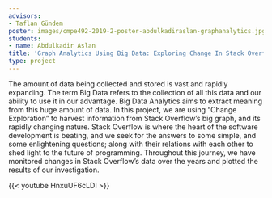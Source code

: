 ```yaml
---
advisors:
- Taflan Gündem
poster: images/cmpe492-2019-2-poster-abdulkadiraslan-graphanalytics.jpg
students:
- name: Abdulkadir Aslan
title: 'Graph Analytics Using Big Data: Exploring Change In Stack Overflow Graph'
type: project
---
```


The amount of data being collected and stored is vast and rapidly expanding. The term Big Data refers to the collection of all this data and our ability to use it in our advantage. Big Data Analytics aims to extract meaning from this huge amount of data. In this project, we are using “Change Exploration” to harvest information from Stack Overflow’s big graph, and its rapidly changing nature. Stack Overflow is where the heart of the software development is beating, and we seek for the answers to some simple, and some enlightening questions; along with their relations with each other to shed light to the future of programming. Throughout this journey, we have monitored changes in Stack Overflow’s data over the years and plotted the results of our investigation.


{{< youtube HnxuUF6cLDI >}}